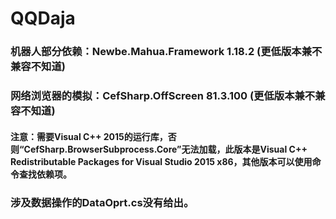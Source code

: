 # QQDaja
### 机器人部分依赖：Newbe.Mahua.Framework 1.18.2 (更低版本兼不兼容不知道)
### 网络浏览器的模拟：CefSharp.OffScreen 81.3.100 (更低版本兼不兼容不知道)
#### 注意：需要Visual C++ 2015的运行库，否则“CefSharp.BrowserSubprocess.Core”无法加载，此版本是Visual C++ Redistributable Packages for Visual Studio 2015 x86，其他版本可以使用命令查找依赖项。
### 涉及数据操作的DataOprt.cs没有给出。

